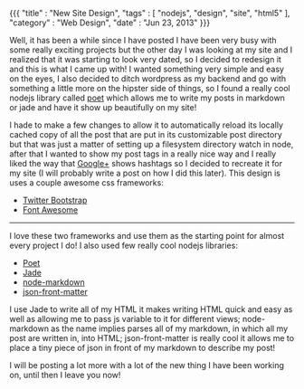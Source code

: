 {{{
  "title" : "New Site Design",
  "tags"  : [ "nodejs", "design", "site", "html5" ],
  "category" : "Web Design",
  "date" : "Jun 23, 2013"
}}}


Well, it has been a while since I have posted I have been very busy with some really exciting projects
but the other day I was looking at my site and I realized that it was starting to look very dated, so I decided to redesign it and this is what I came up with! I wanted something very simple and easy on the eyes, I also decided to ditch wordpress as my backend and go with something a little more on the hipster side of things, so I found a really cool nodejs library called [poet](http://jsantell.github.io/poet/) which allows me to write my posts in markdown or jade and have it show up beautifully on my site!

I hade to make a few changes to allow it to automatically reload its locally cached copy of all the post that are put in its customizable post directory but that was just a matter of setting up a filesystem directory watch in node, after that I wanted to show my post tags in a really nice way and I really liked the way that [Google+](http://plus.google.com) shows hashtags so I decided to recreate it for my site (I will probably write a post on how I did this later). This design is uses a couple awesome css frameworks: 

  * [Twitter Bootstrap](http://twitter.github.io/bootstrap/)
  * [Font Awesome](http://fortawesome.github.io/Font-Awesome/)
<!--more-->
<hr/>

I love these two frameworks and use them as the starting point for almost every project I do! I also used few really cool nodejs libraries:

  * [Poet](http://jsantell.github.io/poet/)
  * [Jade](http://jade-lang.com)
  * [node-markdown](https://github.com/andris9/node-markdown)
  * [json-front-matter](https://github.com/jsantell/node-json-front-matter)

I use Jade to write all of my HTML it makes writing HTML quick and easy as well as allowing me to pass js variable to it for different views; node-markdown as the name implies parses all of my markdown, in which all my post are written in, into HTML; json-front-matter is really cool it allows me to place a tiny piece of json in front of my markdown to describe my post!

I will be posting a lot more with a lot of the new thing I have been working on, until then I leave you now!



